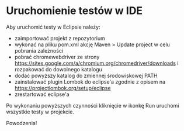 # Uruchomienie testów w IDE

Aby uruchomić testy w Eclipsie należy:

- zaimportować projekt z repozytorium
- wykonać na pliku pom.xml akcję Maven > Update project w celu pobrania zależności
- pobrać chromewebdriver ze strony 
  https://sites.google.com/a/chromium.org/chromedriver/downloads
  i rozpakować do dowolnego katalogu
- dodać powyższy katalog do zmiennej środowiskowej PATH
- zainstalować plugin Lombok do eclipse'a zgodnie z opisem na  
    https://projectlombok.org/setup/eclipse
- zrestartować eclipse'a


Po wykonaniu powyższych czynności kliknięcie w ikonkę Run uruchomi wszystkie testy
w projekcie.

Powodzenia!
